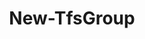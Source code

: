 ﻿---
title: New-TfsGroup
breadcrumbs: [ "Identity", "Group" ]
parent: "Identity.Group"
description: "Creates a new Azure DevOps group. "
remarks: 
parameterSets: 
  "_All_": [ Collection, Description, Group, Passthru, Project, Scope, Server ] 
  "__AllParameterSets":  
    Group: 
      type: "string"  
      position: "0"  
    Collection: 
      type: "object"  
    Description: 
      type: "string"  
    Passthru: 
      type: "SwitchParameter"  
    Project: 
      type: "object"  
    Scope: 
      type: "GroupScope"  
    Server: 
      type: "object" 
parameters: 
  - name: "Group" 
    description: "Specifies the name of the new group. " 
    globbing: false 
    position: 0 
    type: "string" 
  - name: "Description" 
    description: "Specifies a description for the new group. " 
    globbing: false 
    type: "string" 
  - name: "Scope" 
    description: "Specifies the scope under which to create the group. When omitted, defaults to the Collection scope. Possible values: Server, Collection, Project" 
    globbing: false 
    type: "GroupScope" 
    defaultValue: "Collection" 
  - name: "Passthru" 
    description: "Returns the results of the command. By default, this cmdlet does not generate any output. " 
    globbing: false 
    type: "SwitchParameter" 
    defaultValue: "False" 
  - name: "Project" 
    description: "Specifies the name of the Team Project, its ID (a GUID), or a Microsoft.TeamFoundation.Core.WebApi.TeamProject object to connect to. When omitted, it defaults to the connection set by Connect-TfsTeamProject (if any). For more details, see the Get-TfsTeamProject cmdlet. " 
    globbing: false 
    type: "object" 
  - name: "Collection" 
    description: "Specifies the URL to the Team Project Collection or Azure DevOps Organization to connect to, a TfsTeamProjectCollection object (Windows PowerShell only), or a VssConnection object. You can also connect to an Azure DevOps Services organizations by simply providing its name instead of the full URL. For more details, see the Get-TfsTeamProjectCollection cmdlet. When omitted, it defaults to the connection set by Connect-TfsTeamProjectCollection (if any). " 
    globbing: false 
    type: "object" 
    aliases: [ Organization ] 
  - name: "Organization" 
    description: "Specifies the URL to the Team Project Collection or Azure DevOps Organization to connect to, a TfsTeamProjectCollection object (Windows PowerShell only), or a VssConnection object. You can also connect to an Azure DevOps Services organizations by simply providing its name instead of the full URL. For more details, see the Get-TfsTeamProjectCollection cmdlet. When omitted, it defaults to the connection set by Connect-TfsTeamProjectCollection (if any). This is an alias of the Collection parameter." 
    globbing: false 
    type: "object" 
    aliases: [ Organization ] 
  - name: "Server" 
    description: "Specifies the URL to the Team Foundation Server to connect to, a TfsConfigurationServer object (Windows PowerShell only), or a VssConnection object. When omitted, it defaults to the connection set by Connect-TfsConfiguration (if any). For more details, see the Get-TfsConfigurationServer cmdlet. " 
    globbing: false 
    type: "object"
inputs: 
outputs: 
  - type: "Microsoft.VisualStudio.Services.Graph.Client.GraphGroup" 
    description: 
notes: 
relatedLinks: 
  - text: "Online Version:" 
    uri: "https://tfscmdlets.dev/docs/cmdlets/Identity/Group/New-TfsGroup"
aliases: 
examples: 
---
